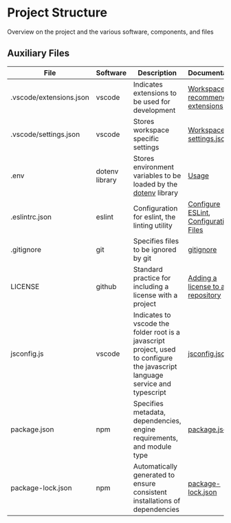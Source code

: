 # Project Structure

Overview on the project and the various software, components, and files

## Auxiliary Files
| File | Software | Description | Documentation |
| ---- | ---- | ---- | ---- |
| .vscode/extensions.json | vscode | Indicates extensions to be used for development | [Workspace recommended extensions](https://code.visualstudio.com/docs/editor/extension-marketplace#_workspace-recommended-extensions) |
| .vscode/settings.json | vscode | Stores workspace specific settings | [Workspace settings.json](https://code.visualstudio.com/docs/getstarted/settings#_workspace-settingsjson-location) |
| .env | dotenv library | Stores environment variables to be loaded by the [dotenv](https://www.npmjs.com/package/dotenv) library | [Usage](https://www.npmjs.com/package/dotenv#%EF%B8%8F-usage) |
| .eslintrc.json | eslint | Configuration for eslint, the linting utility | [Configure ESLint](https://eslint.org/docs/latest/use/configure/), [Configuration Files](https://eslint.org/docs/latest/use/configure/configuration-files) |
| .gitignore | git | Specifies files to be ignored by git | [gitignore](https://git-scm.com/docs/gitignore) |
| LICENSE | github | Standard practice for including a license with a project | [Adding a license to a repository](https://docs.github.com/en/communities/setting-up-your-project-for-healthy-contributions/adding-a-license-to-a-repository) |
| jsconfig.js | vscode | Indicates to vscode the folder root is a javascript project, used to configure the javascript language service and typescript | [jsconfig.json](https://code.visualstudio.com/docs/languages/jsconfig) |
| package.json | npm | Specifies metadata, dependencies, engine requirements, and module type | [package.json](https://docs.npmjs.com/cli/v10/configuring-npm/package-json) |
| package-lock.json | npm | Automatically generated to ensure consistent installations of dependencies | [package-lock.json](https://docs.npmjs.com/cli/v10/configuring-npm/package-lock-json) |
